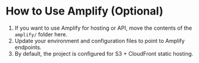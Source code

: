 # How to Use Amplify (Optional)

1. If you want to use Amplify for hosting or API, move the contents of the `amplify/` folder here.
2. Update your environment and configuration files to point to Amplify endpoints.
3. By default, the project is configured for S3 + CloudFront static hosting.
